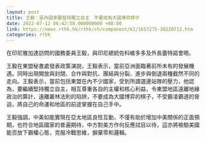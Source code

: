 ```yaml
---
layout: post
title: 王毅：區內國家要堅持獨立自主　不要成為大國博弈棋子
date: 2022-07-12 06:42:58.000000000 +08:00
link: https://news.rthk.hk/rthk/ch/component/k2/1657275-20220712.htm
categories: rthk
---
```


在印尼雅加達訪問的國務委員王毅，與印尼總統佐科維多多及外長蕾特諾會晤。

王毅在東盟秘書處發表政策演說，王毅表示，當前亞洲面臨著前所未有的發展機遇。同時出現開放與封閉、合作與對抗、團結與分裂、進步與倒退兩種截然不同的走向。王毅表示，當前包括東盟在內不少國家，受到所謂選邊站隊的壓力，他認為，要繼續堅持獨立自主，相互尊重各自的主權和核心利益，令東盟地區遠離地緣政治的算計，遠離叢林法則的陷阱，不要成為大國博弈的棋子，不受霸凌霸道的脅迫，將自己的命運和地區的前途掌握在自己手中。

王毅強調，中美如能實現在亞太地區良性互動，不僅有助於增加中美關係的正面預期，也符合地區國家的普遍期待，中方對美方作何反應拭目以待，這亦將檢驗美國能否放下霸權心態，克服冷戰思維，摒棄零和邏輯。
